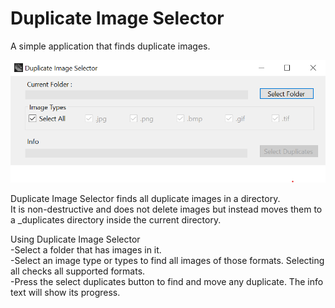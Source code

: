 # Duplicate Image Selector
A simple application that finds duplicate images.

![Screenshot](dup-img-sel-ss.png)

Duplicate Image Selector finds all duplicate images in a directory.</br>
It is non-destructive and does not delete images but instead moves them to a _duplicates directory inside the current directory.</br>

Using Duplicate Image Selector</br>
-Select a folder that has images in it.</br>
-Select an image type or types to find all images of those formats. Selecting all checks all supported formats.</br>
-Press the select duplicates button to find and move any duplicate. The info text will show its progress.</br>
